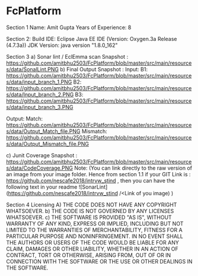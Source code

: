 # FcPlatform
Section 1
	Name: Amit Gupta
	Years of Experience: 8

Section 2: 
	Build IDE: Eclipse Java EE IDE (Version: Oxygen.3a Release (4.7.3a))
	JDK Version: java version "1.8.0_162"

Section 3 
a)	Sonar lint / EclEmma scan Snapshot : https://github.com/amitbhu2503/FcPlatform/blob/master/src/main/resources/data/SonalLint.PNG
b)	Final Output Snapshot : 
Input: B1: https://github.com/amitbhu2503/FcPlatform/blob/master/src/main/resources/data/input_branch_1.PNG
	B2: https://github.com/amitbhu2503/FcPlatform/blob/master/src/main/resources/data/Input_branch_2.PNG
	B3: https://github.com/amitbhu2503/FcPlatform/blob/master/src/main/resources/data/input_branch_3.PNG
	
Output:
Match: https://github.com/amitbhu2503/FcPlatform/blob/master/src/main/resources/data/Output_Match_file.PNG
Mismatch: https://github.com/amitbhu2503/FcPlatform/blob/master/src/main/resources/data/Output_Mismatch_file.PNG

c)	Junit Coverage Snapshot : https://github.com/amitbhu2503/FcPlatform/blob/master/src/main/resources/data/CodeCoverage.PNG
Note: (You can link directly to the raw version of an image from your image folder. Hence from section 1.1 if your GIT Link is : https://github.com/nescafe2018/intrvw_stind , then you can have the following text in your readme ![SonarLint] (https://github.com/nescafe2018/intrvw_stind /<Link of you image) )

Section 4 
Licensing 
A)	THE CODE DOES NOT HAVE ANY COPYRIGHT WHATSOEVER. 
b)	THE CODE IS NOT GOVERNED BY ANY LICENSES WHATSOEVER. 
c)	THE SOFTWARE IS PROVIDED "AS IS", WITHOUT WARRANTY OF ANY KIND, EXPRESS OR IMPLIED, INCLUDING BUT NOT LIMITED TO THE WARRANTIES OF MERCHANTABILITY, FITNESS FOR A PARTICULAR PURPOSE AND NONINFRINGEMENT. IN NO EVENT SHALL THE AUTHORS OR USERS OF THE CODE WOULD BE LIABLE FOR ANY CLAIM, DAMAGES OR OTHER LIABILITY, WHETHER IN AN ACTION OF CONTRACT, TORT OR OTHERWISE, ARISING FROM, OUT OF OR IN CONNECTION WITH THE SOFTWARE OR THE USE OR OTHER DEALINGS IN THE SOFTWARE.
